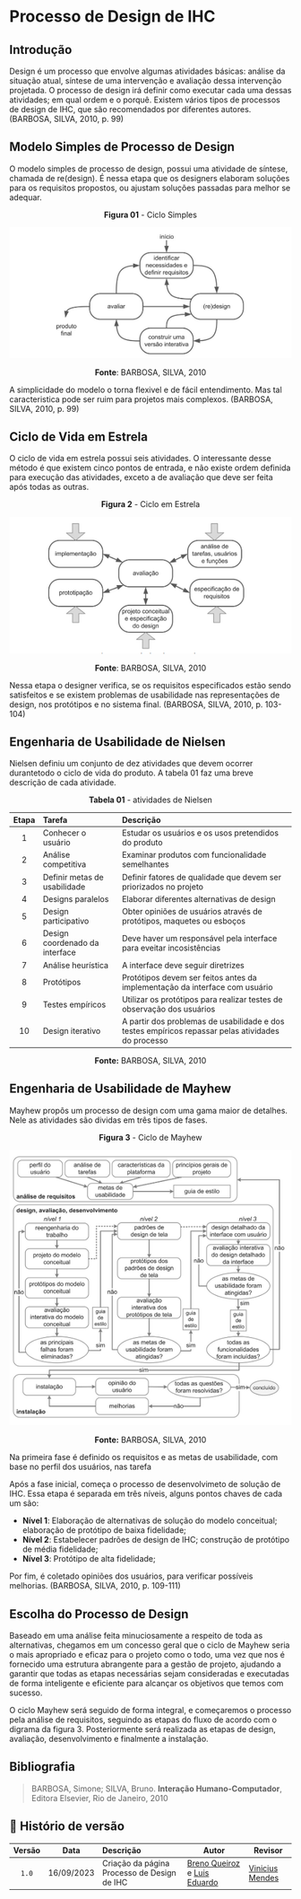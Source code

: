 # Processo de Design de IHC

## Introdução

Design é um processo que envolve algumas atividades básicas: análise da situação
atual, síntese de uma intervenção e avaliação dessa intervenção projetada.
O processo de design irá definir como executar cada uma dessas atividades; em qual ordem e o porquê.
Existem vários tipos de processos de design de IHC, que são recomendados por diferentes autores.
(BARBOSA, SILVA, 2010, p. 99)

## Modelo Simples de Processo de Design

O modelo simples de processo de design, possui uma atividade de síntese, chamada de re(design).
É nessa etapa que os designers elaboram soluções para os requisitos propostos,
ou ajustam soluções passadas para melhor se adequar.

<center>

**Figura 01** - Ciclo Simples

![Ciclo Simples](../assets/ciclo_simples.png)

**Fonte**: BARBOSA, SILVA, 2010

</center>

A simplicidade do modelo o torna flexivel e de fácil entendimento. Mas
tal caracteristica pode ser ruim para projetos mais complexos.
(BARBOSA, SILVA, 2010, p. 99)

## Ciclo de Vida em Estrela

O ciclo de vida em estrela possui seis atividades. O interessante desse método
é que existem cinco pontos de entrada, e não existe ordem definida para execução das atividades,
exceto a de avaliação que deve ser feita após todas as outras.

<center>

**Figura 2** - Ciclo em Estrela

![Ciclo em Estrela](../assets/ciclo_estrela.png)

**Fonte**: BARBOSA, SILVA, 2010

</center>

Nessa etapa o designer verifica, se os requisitos especificados estão sendo satisfeitos e
se existem problemas de usabilidade nas representações de design, nos protótipos e no sistema final. 
(BARBOSA, SILVA, 2010, p. 103-104)

## Engenharia de Usabilidade de Nielsen

Nielsen definiu um conjunto de dez atividades que devem ocorrer durantetodo o ciclo de vida do produto.
A tabela 01 faz uma breve descrição de cada atividade.

<center>

**Tabela 01** - atividades de Nielsen

| Etapa | Tarefa    | Descrição |
| :-:   | :-        | :-       | 
| 1 |Conhecer o usuário     | Estudar os usuários e os usos pretendidos do produto |
| 2 | Análise competitiva   | Examinar produtos com funcionalidade semelhantes |
| 3 | Definir metas de usabilidade | Definir fatores de qualidade que devem ser priorizados no projeto |
| 4 | Designs paralelos     | Elaborar diferentes alternativas de design |
| 5 | Design participativo  | Obter opiniões de usuários através de protótipos, maquetes ou esboços | 
| 6 | Design coordenado da interface | Deve haver um responsável pela interface para eveitar incosistências |
| 7 | Análise heurística    | A interface deve seguir diretrizes |
| 8 | Protótipos            | Protótipos devem ser feitos antes da implementação da interface com usuário |
| 9 | Testes empíricos      | Utilizar os protótipos para realizar testes de observação dos usuários |
| 10| Design iterativo      | A partir dos problemas de usabilidade e dos testes empíricos repassar pelas atividades do processo |

**Fonte:** BARBOSA, SILVA, 2010

</center>

## Engenharia de Usabilidade de Mayhew

Mayhew propôs um processo de design com uma gama maior de detalhes. Nele as atividades são
dividas em três tipos de fases.

<center>

**Figura 3** - Ciclo de Mayhew

![Ciclo de Mayhew](../assets/ciclo_de_mayhew.png)

**Fonte:** BARBOSA, SILVA, 2010

</center>

Na primeira fase é definido os requisitos e as metas de usabilidade, com base no perfil dos usuários,
nas tarefa

Após a fase inicial, começa o processo de desenvolvimeto de solução de IHC. Essa etapa é
separada em três níveis, alguns pontos chaves de cada um são:

- **Nível 1**: Elaboração de alternativas de solução do modelo conceitual; elaboração de protótipo de baixa fidelidade;
- **Nível 2**: Estabelecer padrões de design de IHC; construção de protótipo de média fidelidade;
- **Nível 3**: Protótipo de alta fidelidade;

Por fim, é coletado opiniões dos usuários, para verificar possíveis melhorias.
(BARBOSA, SILVA, 2010, p. 109-111)

## Escolha do Processo de Design

Baseado em uma análise feita minuciosamente a respeito de toda as alternativas, chegamos em um concesso
geral que o ciclo de Mayhew seria o mais apropriado e eficaz para o projeto como o todo, uma vez que
nos é fornecido uma estrutura abrangente para a gestão de projeto, ajudando a garantir que todas as
etapas necessárias sejam consideradas e executadas de forma inteligente e eficiente para alcançar os
objetivos que temos com sucesso.

O ciclo Mayhew será seguido de forma integral, e começaremos o processo pela análise de requisitos,
seguindo as etapas do fluxo de acordo com o digrama da figura 3. Posteriormente será realizada as 
etapas de design, avaliação, desenvolvimento  e finalmente a instalação.

## Bibliografia

> BARBOSA, Simone; SILVA, Bruno. **Interação Humano-Computador**, Editora Elsevier, Rio de Janeiro, 2010

## 📑 Histório de versão

| Versão| Data      | Descrição | Autor | Revisor       |
| :-:   | :-:       | :--       | --    | --            |
| `1.0` |16/09/2023 |Criação da página Processo de Design de IHC| [Breno Queiroz](https://github.com/brenob6) e [Luis Eduardo](https://github.com/LuisMiranda10) | [Vinicius Mendes](https://github.com/yabamiah) |
